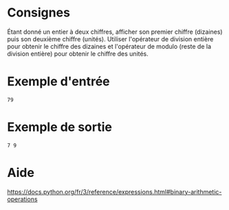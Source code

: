 # Consignes

Étant donné un entier à deux chiffres, afficher son premier chiffre (dizaines) puis son deuxième chiffre (unités). Utiliser l'opérateur de division entière pour obtenir le chiffre des dizaines et l'opérateur de modulo (reste de la division entière) pour obtenir le chiffre des unités.

# Exemple d'entrée

```
79
```

# Exemple de sortie

```
7 9
```

# Aide

https://docs.python.org/fr/3/reference/expressions.html#binary-arithmetic-operations